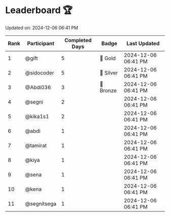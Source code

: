 # Leaderboard 🏆

Updated on: 2024-12-06 06:41 PM

| Rank | Participant       | Completed Days | Badge      | Last Updated         |
|------|-------------------|----------------|------------|----------------------|
| 1    | @gift             | 5              | 🏅 Gold     | 2024-12-06 06:41 PM |
| 2    | @sidocoder        | 5              | 🥈 Silver   | 2024-12-06 06:41 PM |
| 3    | @Abdi036          | 3              | 🥉 Bronze   | 2024-12-06 06:41 PM |
| 4    | @segni            | 2              |            | 2024-12-06 06:41 PM |
| 5    | @kika1s1          | 2              |            | 2024-12-06 06:41 PM |
| 6    | @abdi             | 1              |            | 2024-12-06 06:41 PM |
| 7    | @tamirat          | 1              |            | 2024-12-06 06:41 PM |
| 8    | @kiya             | 1              |            | 2024-12-06 06:41 PM |
| 9    | @sena             | 1              |            | 2024-12-06 06:41 PM |
| 10   | @kena             | 1              |            | 2024-12-06 06:41 PM |
| 11   | @segnitsega       | 1              |            | 2024-12-06 06:41 PM |
